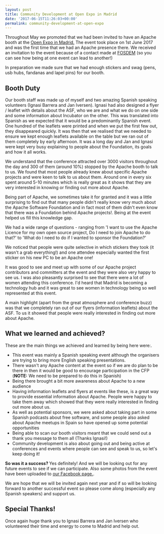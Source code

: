 ```yaml
---
layout: post
title: Community Development at Open Expo in Madrid
date: '2017-06-15T11:26:03+00:00'
permalink: community-development-at-open-expo
---
```

Throughout May we promoted that we had been invited to have an Apache booth at the <a href="http://www.openexpo.es/en/" target="_blank">Open Expo in Madrid.</a> The event took place on 1st June 2017 and was the first time that we had an Apache presence there. We received an invitation to the event because of a contact made at <a href="https://fosdem.org/2017/" target="_blank">FOSDEM</a> (so you can see how being at one event can lead to another!)

In preparation we made sure that we had enough stickers and swag (pens, usb hubs, fandanas and lapel pins) for our booth.

<h2>Booth Duty</h2>Our booth staff was made up of myself and two amazing Spanish speaking volunteers (Ignasi Barrera and Jan Iversen). Ignasi had also designed a flyer / leaflet with details about the ASF, who we are and what we do on one side and some information about Incubator on the other. This was translated into Spanish as we expected that it would be a predominantly Spanish event. One hundred of the leaflets were printed and when we put the first few out, they disappeared quickly. It was then that we realised that we needed to ensure we kept enough leaflets available on the table but we ran out of them completely by early afternoon. It was a long day and Jan and Ignasi were kept very busy explaining to people about the Foundation, its goals and how it all works.

We understand that the conference attracted over 3000 visitors throughout the day and 300 of them (around 10%) stopped by the Apache booth to talk to us. We found that most people already knew about specific Apache projects and were keen to talk to us about them. Around one in every six spent around 5-10 minutes which is really great as it shows that they are very interested in knowing or finding out more about Apache.

Being part of Apache, we sometimes take it for granted and it was a little surprising to find out that many people didn't really know very much about the Apache Software Foundation and in fact most of them didn't even know that there was a Foundation behind Apache projects!. Being at the event helped us fill this knowledge gap.

We had a wide range of questions - ranging from 'I want to use the Apache Licence for my own open source project, Do I need to join Apache to do that?' to 'What do I need to do if I wanted to sponsor the Foundation?'

We noticed that people were quite selective in which stickers they took (it wasn't a grab everything!) and one attendee especially wanted the first sticker on his new PC to be an Apache one! 

It was good to see and meet up with some of our Apache project contributors and committers at the event and they were also very happy to see us. 
I was also pleasantly surprised to see that there were a lot of women attending this conference. I'd heard that Madrid is becoming a technology hub and it was great to see women in technology being so well represented at this event. 

A main highlight (apart from the great atmosphere and conference buzz) was that we completely ran out of our flyers (information leaflets) about the ASF. To us it showed that people were really interested in finding out more about Apache.

<h2>What we learned and achieved?</h2>These are the main things we achieved and learned by being here were:.
<ul><li>This event was mainly a Spanish speaking event although the organisers are trying to bring more English speaking presentations.</li><li>There wasn't any Apache content at the event so if we are do plan to be there in then it would be good to encourage participation in the CFP (<strong>NOTE:</strong> We need to be prepared to do this in Spanish)</li><li>Being there brought a bit more awareness about Apache to a new audience</li><li>Having information leaflets and flyers at events like these, is a great way to provide essential information about Apache. People were happy to take them away which showed that they were really interested in finding out more about us.</li><li>As well as potential sponsors, we were asked about taking part in some Spanish podcasts about free software, and some people also asked about Apache meetups in Spain so have opened up some potential opportunities</li><li>Being able to scan our booth visitors meant that we could send out a thank you message to them all (Thanks Ignasi!)</li><li>Community development is also about going out and being active at conferences and events where people can see and speak to us, so let's keep doing it!</li>
</ul><strong>So was it a success? </strong> 
Yes definitely! And we will be looking out for any future events to see if we can participate. Also some photos from the event have been uploaded to <a href="https://s.apache.org/Ah2w" target="_blank">our Facebook page.</a>.

We are hope that we will be invited again next year and if so will be looking forward to another successful event so please come along (especially any Spanish speakers) and support us. 

<h2>Special Thanks!</h2>Once again  huge thank you to Ignasi Barrera and Jan Iversen who volunteered their time and energy to come to Madrid and help out.
